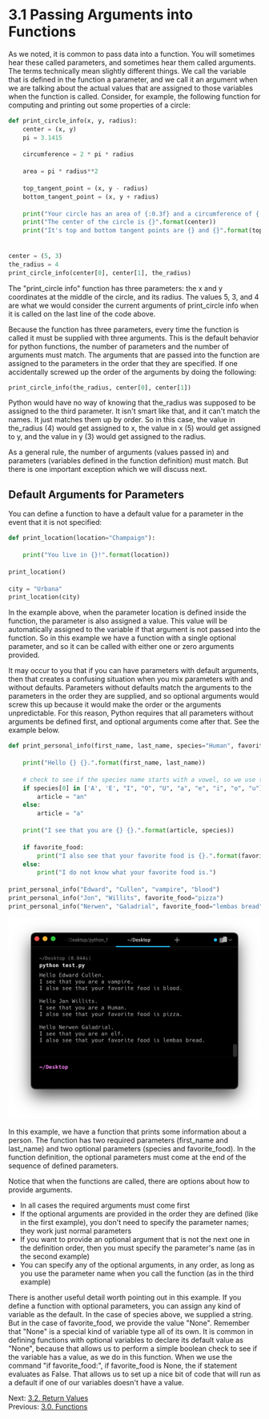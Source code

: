 # 3.1 Passing Arguments into Functions

As we noted, it is common to pass data into a function. You will sometimes hear these called parameters, and sometimes 
hear them called arguments. The terms technically mean slightly different things. We call the variable that is defined 
in the function a parameter, and we call it an argument when we are talking about the actual values that are assigned to 
those variables when the function is called. Consider, for example, the following function for computing and printing 
out some properties of a circle:

```python
def print_circle_info(x, y, radius):
    center = (x, y)
    pi = 3.1415
    
    circumference = 2 * pi * radius
    
    area = pi * radius**2
    
    top_tangent_point = (x, y - radius)
    bottom_tangent_point = (x, y + radius)

    print("Your circle has an area of {:0.3f} and a circumference of {:0.3f}".format(area, circumference))
    print("The center of the circle is {}".format(center))
    print("It's top and bottom tangent points are {} and {}".format(top_tangent_point, bottom_tangent_point))

    
center = (5, 3)
the_radius = 4
print_circle_info(center[0], center[1], the_radius)
```

The "print_circle info" function has three parameters: the x and y coordinates at the middle of the circle, and its
radius. The values 5, 3, and 4 are what we would consider the current arguments of print_circle info when it is called 
on the last line of the code above.

Because the function has three parameters, every time the function is called it must be supplied with three arguments.
This is the default behavior for python functions, the number of parameters and the number of arguments must match. The 
arguments that are passed into the function are assigned to the parameters in the order that they are specified. If one 
accidentally screwed up the order of the arguments by doing the following:
```python
print_circle_info(the_radius, center[0], center[1])
```

Python would have no way of knowing that the_radius was supposed to be assigned to the third parameter. It isn't smart 
like that, and it can't match the names. It just matches them up by order. So in this case, the value in the_radius (4) 
would get assigned to x, the value in x (5) would get assigned to y, and the value in y (3) would get assigned to the 
radius.

As a general rule, the number of arguments (values passed in) and parameters (variables defined in the function 
definition) must match. But there is one important exception which we will discuss next.

## Default Arguments for Parameters

You can define a function to have a default value for a parameter in the event that it is not specified:
```python
def print_location(location="Champaign"):
    
    print("You live in {}!".format(location))

print_location()

city = "Urbana"
print_location(city)
```

In the example above, when the parameter location is defined inside the function, the parameter is also assigned a 
value. This value will be automatically assigned to the variable if that argument is not passed into the function. So in
this example we have a function with a single optional parameter, and so it can be called with either one or zero 
arguments provided.

It may occur to you that if you can have parameters with default arguments, then that creates a confusing situation when 
you mix parameters with and without defaults. Parameters without defaults match the arguments to the parameters in the 
order they are supplied, and so optional arguments would screw this up because it would make the order or the arguments 
unpredictable. For this reason, Python requires that all parameters without arguments be defined first, and optional 
arguments come after that. See the example below.

```python
def print_personal_info(first_name, last_name, species="Human", favorite_food=None):
    
    print("Hello {} {}.".format(first_name, last_name))
    
    # check to see if the species name starts with a vowel, so we use the correct article before it
    if species[0] in ['A', 'E', "I", "O", "U", "a", "e", "i", "o", "u"]:
        article = "an"
    else:
        article = "a"
        
    print("I see that you are {} {}.".format(article, species))
    
    if favorite_food:
        print("I also see that your favorite food is {}.".format(favorite_food))
    else:
        print("I do not know what your favorite food is.")

print_personal_info("Edward", "Cullen", "vampire", "blood")
print_personal_info("Jon", "Willits", favorite_food="pizza")
print_personal_info("Nerwen", "Galadrial", favorite_food="lembas bread", species="elf")
```
![Output from Example Function print_personal_info()](../images/function_output1.png)

In this example, we have a function that prints some information about a person. The function has two required 
parameters (first_name and last_name) and two optional parameters (species and favorite_food). In the function 
definition, the optional parameters must come at the end of the sequence of defined parameters.

Notice that when the functions are called, there are options about how to provide arguments.
- In all cases the required arguments must come first
- If the optional arguments are provided in the order they are defined (like in the first example), you don't need to 
specify the parameter names; they work just normal parameters
- If you want to provide an optional argument that is not the next one in the definition order, then you must specify 
the parameter's name (as in the second example)
- You can specify any of the optional arguments, in any order, as long as you use the parameter name when you call the 
    function (as in the third example)

There is another useful detail worth pointing out in this example. If you define a function with optional parameters, 
you can assign any kind of variable as the default. In the case of species above, we supplied a string. But in the case 
of favorite_food, we provide the value "None". Remember that "None" is a special kind of variable type all of its own.
It is common in defining functions with optional variables to declare its default value as "None", because that allows 
us to perform a simple boolean check to see if the variable has a value, as we do in this function. When we use the 
command "if favorite_food:", if favorite_food is None, the if statement evaluates as False. That allows us to set up a 
nice bit of code that will run as a default if one of our variables doesn't have a value.

Next: [3.2. Return Values](3.2.%20Return%20Values.md)<br>
Previous: [3.0. Functions](3.0%20Functions.md)